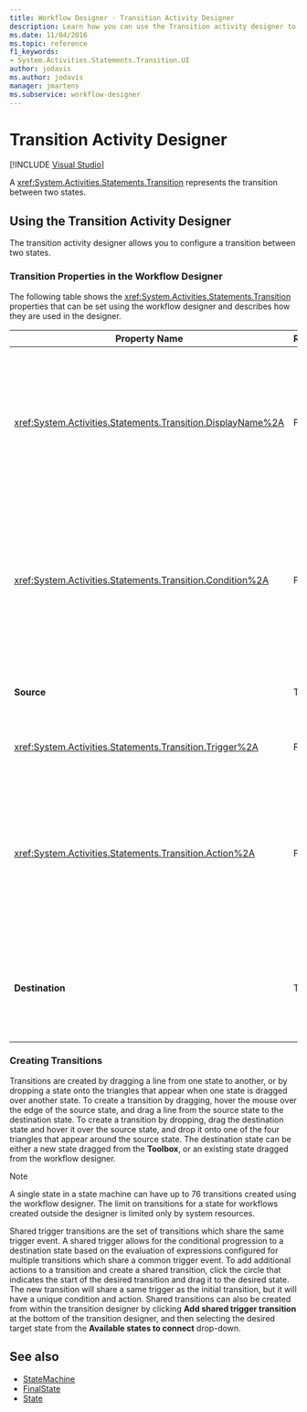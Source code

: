 ```yaml
---
title: Workflow Designer - Transition Activity Designer
description: Learn how you can use the Transition activity designer to configure a transition between two states.
ms.date: 11/04/2016
ms.topic: reference
f1_keywords:
- System.Activities.Statements.Transition.UI
author: jodavis
ms.author: jodavis
manager: jmartens
ms.subservice: workflow-designer
---
```

# Transition Activity Designer

 [!INCLUDE [Visual Studio](~/includes/applies-to-version/vs-windows-only.md)]

A <xref:System.Activities.Statements.Transition> represents the transition between two states.

## Using the Transition Activity Designer

The transition activity designer allows you to configure a transition between two states.

### Transition Properties in the Workflow Designer

The following table shows the <xref:System.Activities.Statements.Transition> properties that can be set using the workflow designer and describes how they are used in the designer.

|Property Name|Required|Usage|
|-|--------------|-|
|<xref:System.Activities.Statements.Transition.DisplayName%2A>|False|Specifies the friendly name of the <xref:System.Activities.Statements.Transition> activity designer. The default value is **T1**. The value can be edited in the property grid, in the header of the expanded transition designer, and in the header of the action section within the expanded transition designer. The <xref:System.Activities.Activity.DisplayName%2A> is used in the breadcrumb navigation that is displayed at the top of the workflow designer.<br /><br /> Although the <xref:System.Activities.Activity.DisplayName%2A> is not strictly required, it is a best practice to use one.|
|<xref:System.Activities.Statements.Transition.Condition%2A>|False|If present, specifies an expression that must evaluate to **True** before control is passed to the destination state. This condition can be edited in the property grid and in the expanded transition designer. Multiple conditions in a shared transition are evaluated in the order in which they appear in the transition designer. **Note:**  Note that if the <xref:System.Activities.Statements.Transition.Condition%2A> of a transition evaluates to **False** (or all of the conditions of a shared trigger transition evaluate to **False**), the transition will not occur and all triggers for all the transitions from the state will be rescheduled. In this tutorial, this situation cannot happen because of the way the conditions are configured (we have specific actions for whether the guess is correct or incorrect).|
|**Source**|True|Indicates the state from which this transition originates. Clicking the name of the source state switches the designer view to an expanded view of that state. This value is set when the transition is created and cannot be changed.|
|<xref:System.Activities.Statements.Transition.Trigger%2A>|False|Specifies the activity whose completion initiates the transition. To set this activity, drag an activity from the **Toolbox** and drop it onto the **Trigger** section of the transition.|
|<xref:System.Activities.Statements.Transition.Action%2A>|False|Specifies the activity that is executed when the trigger activity completed and the <xref:System.Activities.Statements.Transition.Condition%2A>, if present, evaluates to **true**. This activity is executed when transitioning to the destination state, after the <xref:System.Activities.Statements.State.Exit%2A> activity for the source state, if present, is executed. When the transition designer is expanded, this value can be set by dragging an activity from the **Toolbox** and dropping it onto the **Action** section of the transition. There can be multiple actions for a single transition. The individual actions can be expanded and contracted, and can be ordered by clicking the up or down arrow that appears on the action when there are multiple actions in a transition.|
|**Destination**|True|Indicates the state that the state machine transitions to after the transition completes. This corresponds to the <xref:System.Activities.Statements.Transition.To%2A> property of the transition in the object model. Clicking the name of the destination state switches the designer view to an expanded view of that state. This value is set when the transition is created and can be changed by dragging the arrow that connects the transition to the destination state in the designer.|

### Creating Transitions

Transitions are created by dragging a line from one state to another, or by dropping a state onto the triangles that appear when one state is dragged over another state. To create a transition by dragging, hover the mouse over the edge of the source state, and drag a line from the source state to the destination state. To create a transition by dropping, drag the destination state and hover it over the source state, and drop it onto one of the four triangles that appear around the source state. The destination state can be either a new state dragged from the **Toolbox**, or an existing state dragged from the workflow designer.

> [!NOTE]
> A single state in a state machine can have up to 76 transitions created using the workflow designer. The limit on transitions for a state for workflows created outside the designer is limited only by system resources.

Shared trigger transitions are the set of transitions which share the same trigger event. A shared trigger allows for the conditional progression to a destination state based on the evaluation of expressions configured for multiple transitions which share a common trigger event. To add additional actions to a transition and create a shared transition, click the circle that indicates the start of the desired transition and drag it to the desired state. The new transition will share a same trigger as the initial transition, but it will have a unique condition and action. Shared transitions can also be created from within the transition designer by clicking **Add shared trigger transition** at the bottom of the transition designer, and then selecting the desired target state from the **Available states to connect** drop-down.

## See also

- [StateMachine](../workflow-designer/statemachine-activity-designer.md)
- [FinalState](../workflow-designer/finalstate-activity-designer.md)
- [State](../workflow-designer/state-activity-designer.md)
